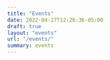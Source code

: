 ```yaml
---
title: "Events"
date: 2022-04-27T12:26:36-05:00
draft: true
layout: "events"
url: "/events/"
summary: events
---
```

